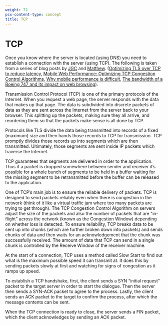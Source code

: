 ```yaml
---
weight: 72
pcx-content-type: concept
title: TCP
---
```


# TCP

Once you know where the server is located (using DNS) you need to establish a connection with the server (using TCP). The following is taken from a series of blog posts by [JGC](https://twitter.com/jgrahamc) and [Matthew](https://twitter.com/eastdakota). ([Optimizing TLS over TCP to reduce latency](https://blog.cloudflare.com/optimizing-tls-over-tcp-to-reduce-latency/), [Mobile Web Performance: Optimizing TCP Congestion Control Algorithms](https://blog.cloudflare.com/mobile-web-performance-optimizing-tcp-congest/), [Why mobile performance is difficult](https://blog.cloudflare.com/why-mobile-performance-is-difficult/), [The bandwidth of a Boeing 747 and its impact on web browsing](https://blog.cloudflare.com/the-bandwidth-of-a-boeing-747-and-its-impact/)).

Transmission Control Protocol (TCP) is one of the primary protocols of the Internet. When you request a web page, the server responds with the data that makes up that page. The data is subdivided into discrete packets of data as they are sent across the Internet from the server back to your browser. This splitting up the packets, making sure they all arrive, and reordering them so that the packets make sense is all done by TCP.

Protocols like TLS divide the data being transmitted into records of a fixed (maximum) size and then hands those records to TCP for transmission. TCP promptly divides those records up into segments which are then transmitted. Ultimately, those segments are sent inside IP packets which traverse the Internet.

TCP guarantees that segments are delivered in order to the application. Thus if a packet is dropped somewhere between sender and receiver it’s possible for a whole bunch of segments to be held in a buffer waiting for the missing segment to be retransmitted before the buffer can be released to the application.

One of TCP’s main job is to ensure the reliable delivery of packets. TCP is designed to send packets reliably even when there is congestion in the network (think of it like a virtual traffic jam where too many packets are trying to get through). The TCP Congestion Control Algorithm on servers adjust the size of the packets and also the number of packets that are "in-flight" across the network (known as the Congestion Window) depending on whether loss is detected. To ensure reliability, TCP breaks data to be sent up into chunks (which are further broken down into packets) and sends chunks of data and then waits for an acknowledgement that the chunk was successfully received. The amount of data that TCP can send in a single chunk is controlled by the Receive Window of the receiver machine.

At the start of a connection, TCP uses a method called Slow Start to find out what is the maximum possible speed it can transmit at. It does this by sending packets slowly at first and watching for signs of congestion as it ramps up speed.

To establish a TCP handshake, first, the client sends a SYN “initial request” packet to the target server in order to start the dialogue. Then the server then sends a SYN-ACK packet to agree to the process. Lastly, the client sends an ACK packet to the target to confirm the process, after which the message contents can be sent.

When the TCP connection is ready to close, the server sends a FIN packet, which the client acknowledges by sending an ACK packet.
